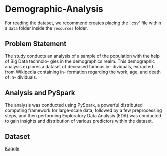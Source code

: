 # Demographic-Analysis

For reading the dataset, we recommend creates placing the '.csv' file within a `data` folder inside the `resources` folder. 

## Problem Statement
The study conducts an analysis of a sample of
the population with the help of Big Data technolo-
gies in the demographics realm. This demographic
analysis explores a dataset of deceased famous in-
dividuals, extracted from Wikipedia containing in-
formation regarding the work, age, and death of in-
dividuals. 
## Analysis and PySpark
The
analysis was conducted using PySpark, a powerful
distributed computing framework for large-scale
data, followed by a few preprocessing steps, and
then performing Exploratory Data Analysis (EDA)
was conducted to gain insights and distribution of
various predictors within the dataset.

## Dataset
[Kaggle](https://www.kaggle.com/datasets/imoore/age-dataset)

